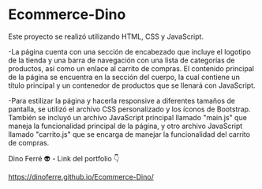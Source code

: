 # Ecommerce-Dino

Este proyecto se realizó utilizando HTML, CSS y JavaScript.

-La página cuenta con una sección de encabezado que incluye el logotipo de la tienda y una barra de navegación con una lista de categorías de productos, así como un enlace al carrito de compras. El contenido principal de la página se encuentra en la sección del cuerpo, la cual contiene un título principal y un contenedor de productos que se llenará con JavaScript.

-Para estilizar la página y hacerla responsive a diferentes tamaños de pantalla, se utilizó el archivo CSS personalizado y los íconos de Bootstrap. También se incluyó un archivo JavaScript principal llamado "main.js" que maneja la funcionalidad principal de la página, y otro archivo JavaScript llamado "carrito.js" que se encarga de manejar la funcionalidad del carrito de compras.

Dino Ferré 👽 - Link del portfolio 👇

https://dinoferre.github.io/Ecommerce-Dino/

